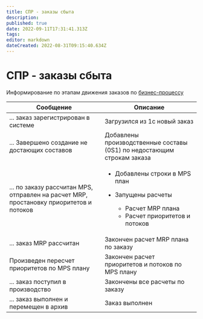 ```yaml
---
title: СПР - заказы сбыта
description: 
published: true
date: 2022-09-11T17:31:41.313Z
tags: 
editor: markdown
dateCreated: 2022-08-31T09:15:40.634Z
---
```


# СПР - заказы сбыта

Информирование по этапам движения заказов по [бизнес-процессу](../../../upravlenie-proizvodstvom/biznes-processy-planirovaniya/zakazy-sbyta-bp.md)

| Сообщение                                                                               | Описание                                                                                                                                             |
| --------------------------------------------------------------------------------------- | ---------------------------------------------------------------------------------------------------------------------------------------------------- |
| ... заказ зарегистрирован в системе                                                     | Загрузился из 1с новый заказ                                                                                                                         |
| ... Завершено создание не достающих составов                                            | Добавлены производственные составы (0S1) по недостающим строкам заказа                                                                               |
| ... по заказу рассчитан MPS, отправлен на расчет MRP, простановку приоритетов и потоков | <ul><li>Добавлены строки в MPS план</li><li><p>Запущены расчеты</p><ul><li>Расчет MRP плана</li><li>Расчет приоритетов и потоков</li></ul></li></ul> |
| ... заказ MRP рассчитан                                                                 | Закончен расчет MRP плана по заказу                                                                                                                  |
| Произведен пересчет приоритетов по MPS плану                                            | Закончен расчет приоритетов и потоков по MPS плану                                                                                                   |
| ... заказ поступил в производство                                                       | Закончены все расчеты по заказу                                                                                                                      |
| ... заказ выполнен и перемещен в архив                                                  | Заказ выполнен                                                                                                                                       |
